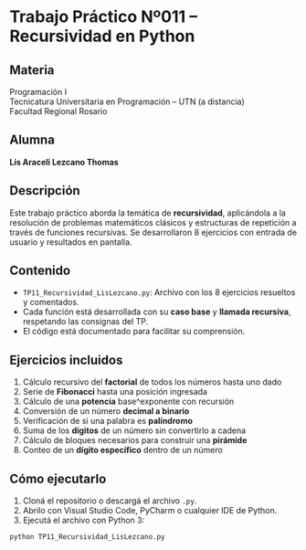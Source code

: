 # Trabajo Práctico Nº011 – Recursividad en Python

## Materia
Programación I  
Tecnicatura Universitaria en Programación – UTN (a distancia)  
Facultad Regional Rosario

##  Alumna
**Lis Araceli Lezcano Thomas**

## Descripción
Este trabajo práctico aborda la temática de **recursividad**, aplicándola a la resolución de problemas matemáticos clásicos y estructuras de repetición a través de funciones recursivas. Se desarrollaron 8 ejercicios con entrada de usuario y resultados en pantalla.

## Contenido
- `TP11_Recursividad_LisLezcano.py`: Archivo con los 8 ejercicios resueltos y comentados.
- Cada función está desarrollada con su **caso base** y **llamada recursiva**, respetando las consignas del TP.
- El código está documentado para facilitar su comprensión.

## Ejercicios incluidos
1. Cálculo recursivo del **factorial** de todos los números hasta uno dado
2. Serie de **Fibonacci** hasta una posición ingresada
3. Cálculo de una **potencia** base^exponente con recursión
4. Conversión de un número **decimal a binario**
5. Verificación de si una palabra es **palíndromo**
6. Suma de los **dígitos** de un número sin convertirlo a cadena
7. Cálculo de bloques necesarios para construir una **pirámide**
8. Conteo de un **dígito específico** dentro de un número

##  Cómo ejecutarlo
1. Cloná el repositorio o descargá el archivo `.py`.
2. Abrilo con Visual Studio Code, PyCharm o cualquier IDE de Python.
3. Ejecutá el archivo con Python 3:

```bash
python TP11_Recursividad_LisLezcano.py
